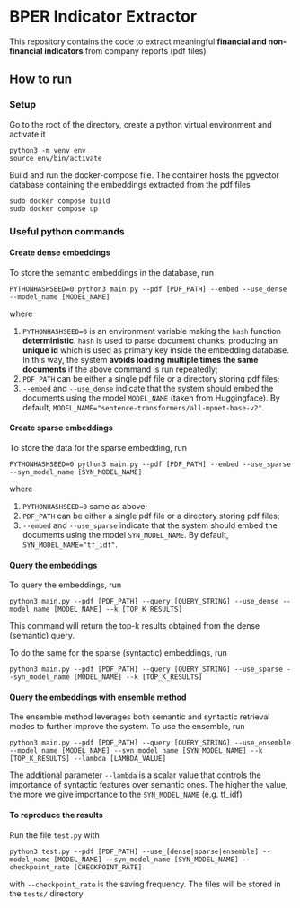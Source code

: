 # BPER Indicator Extractor



This repository contains the code to extract meaningful **financial and non-financial indicators** from company reports (pdf files)  



## How to run



### Setup



Go to the root of the directory, create a python virtual environment and activate it

```
python3 -m venv env
source env/bin/activate
```

Build and run the docker-compose file. The container hosts the pgvector database containing the embeddings extracted from the pdf files

```
sudo docker compose build
sudo docker compose up
```



### Useful python commands

#### Create dense embeddings

To store the semantic embeddings in the database, run

```
PYTHONHASHSEED=0 python3 main.py --pdf [PDF_PATH] --embed --use_dense --model_name [MODEL_NAME]
```

where

1. `PYTHONHASHSEED=0` is an environment variable making the `hash` function **deterministic**. `hash` is used to parse document chunks, producing an **unique id** which is used as primary key inside the embedding database. In this way, the system **avoids loading multiple times the same documents** if the above command is run repeatedly;
2. `PDF_PATH` can be either a single pdf file or a directory storing pdf files;
3. `--embed` and `--use_dense` indicate that the system should embed the documents using the model `MODEL_NAME` (taken from Huggingface). By default, `MODEL_NAME="sentence-transformers/all-mpnet-base-v2"`.

#### Create sparse embeddings

To store the data for the sparse embedding, run

```
PYTHONHASHSEED=0 python3 main.py --pdf [PDF_PATH] --embed --use_sparse --syn_model_name [SYN_MODEL_NAME]
```

where

1. `PYTHONHASHSEED=0` same as above;
2. `PDF_PATH` can be either a single pdf file or a directory storing pdf files;
3. `--embed` and `--use_sparse` indicate that the system should embed the documents using the model `SYN_MODEL_NAME`. By default, `SYN_MODEL_NAME="tf_idf"`.

#### Query the embeddings

To query the embeddings, run

```
python3 main.py --pdf [PDF_PATH] --query [QUERY_STRING] --use_dense --model_name [MODEL_NAME] --k [TOP_K_RESULTS]
```

This command will return the top-k results obtained from the dense (semantic) query.

To do the same for the sparse (syntactic) embeddings, run

```
python3 main.py --pdf [PDF_PATH] --query [QUERY_STRING] --use_sparse --syn_model_name [MODEL_NAME] --k [TOP_K_RESULTS]
```

#### Query the embeddings with ensemble method

The ensemble method leverages both semantic and syntactic retrieval modes to further improve the system. To use the ensemble, run

```
python3 main.py --pdf [PDF_PATH] --query [QUERY_STRING] --use_ensemble --model_name [MODEL_NAME] --syn_model_name [SYN_MODEL_NAME] --k [TOP_K_RESULTS] --lambda [LAMBDA_VALUE]
```

The additional parameter `--lambda` is a scalar value that controls the importance of syntactic features over semantic ones. The higher the value, the more we give importance to the `SYN_MODEL_NAME` (e.g. tf_idf)

#### To reproduce the results

Run the file `test.py` with

```
python3 test.py --pdf [PDF_PATH] --use_[dense|sparse|ensemble] --model_name [MODEL_NAME] --syn_model_name [SYN_MODEL_NAME] --checkpoint_rate [CHECKPOINT_RATE]
```

with `--checkpoint_rate` is the saving frequency. The files will be stored in the `tests/` directory